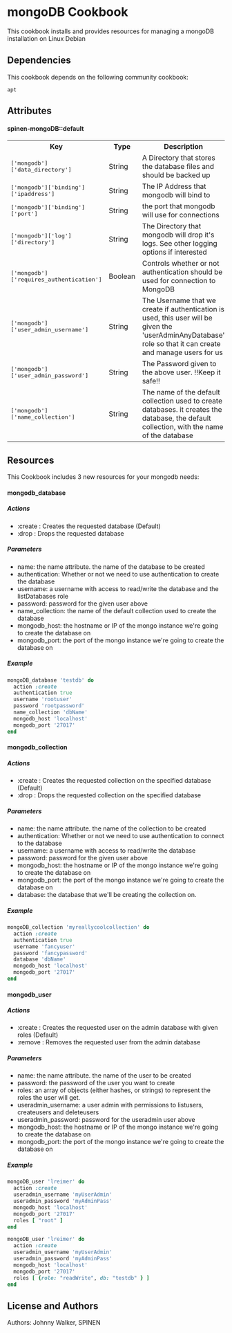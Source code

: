 mongoDB Cookbook
================
This cookbook installs and provides resources for managing a mongoDB installation on Linux Debian


Dependencies
------------
This cookbook depends on the following community cookbook:

`apt`


Attributes
----------
#### spinen-mongoDB::default
<table>
  <tr>
    <th>Key</th>
    <th>Type</th>
    <th>Description</th>
    <th>Default</th>
  </tr>
  <tr>
    <td><tt>['mongodb']['data_directory']</tt></td>
    <td>String</td>
    <td>A Directory that stores the database files and should be backed up</td>
    <td><tt>/var/lib/mongodb</tt></td>
  </tr>
  <tr>
    <td><tt>['mongodb']['binding']['ipaddress']</tt></td>
    <td>String</td>
    <td>The IP Address that mongodb will bind to</td>
    <td><tt>127.0.0.1</tt></td>
  </tr>
  <tr>
    <td><tt>['mongodb']['binding']['port']</tt></td>
    <td>String</td>
    <td>the port that mongodb will use for connections</td>
    <td><tt>27017</tt></td>
  </tr>
  <tr>
    <td><tt>['mongodb']['log']['directory']</tt></td>
    <td>String</td>
    <td>The Directory that mongodb will drop it's logs. See other logging options if interested</td>
    <td><tt>/var/log/mongodb</tt></td>
  </tr>
  <tr>
    <td><tt>['mongodb']['requires_authentication']</tt></td>
    <td>Boolean</td>
    <td>Controls whether or not authentication should be used for connection to MongoDB</td>
    <td><tt>false</tt></td>
  </tr>
  <tr>
    <td><tt>['mongodb']['user_admin_username']</tt></td>
    <td>String</td>
    <td>The Username that we create if authentication is used, this user will be given the 
      'userAdminAnyDatabase' role so that it can create and manage users for us</td>
    <td><tt>useradmin</tt></td>
  </tr>
  <tr>
    <td><tt>['mongodb']['user_admin_password']</tt></td>
    <td>String</td>
    <td>The Password given to the above user. !!Keep it safe!!</td>
    <td><tt>abc123</tt></td>
  </tr>
  <tr>
    <td><tt>['mongodb']['name_collection']</tt></td>
    <td>String</td>
    <td>The name of the default collection used to create databases. it creates the 
      database, the default collection, with the name of the database</td>
    <td><tt>:name</tt></td>
  </tr>
</table>


Resources
---------
This Cookbook includes 3 new resources for your mongodb needs:

#### mongodb_database

##### Actions
- :create : Creates the requested database (Default)
- :drop : Drops the requested database

##### Parameters

- name: the name attribute. the name of the database to be created
- authentication: Whether or not we need to use authentication to create the database
- username: a username with access to read/write the database and the listDatabases role
- password: password for the given user above
- name_collection: the name of the default collection used to create the database
- mongodb_host: the hostname or IP of the mongo instance we're going to create the database on
- mongodb_port: the port of the mongo instance we're going to create the database on

##### Example

```ruby
mongoDB_database 'testdb' do
  action :create
  authentication true
  username 'rootuser'
  password 'rootpassword'
  name_collection 'dbName'
  mongodb_host 'localhost'
  mongodb_port '27017'
end
```

#### mongodb_collection

##### Actions
- :create : Creates the requested collection on the specified database (Default)
- :drop : Drops the requested collection on the specified database

##### Parameters

- name: the name attribute. the name of the collection to be created
- authentication: Whether or not we need to use authentication to connect to the database
- username: a username with access to read/write the database
- password: password for the given user above
- mongodb_host: the hostname or IP of the mongo instance we're going to create the database on
- mongodb_port: the port of the mongo instance we're going to create the database on
- database: the database that we'll be creating the collection on.

##### Example

```ruby
mongoDB_collection 'myreallycoolcollection' do
  action :create
  authentication true
  username 'fancyuser'
  password 'fancypassword'
  database 'dbName'
  mongodb_host 'localhost'
  mongodb_port '27017'
end
```



#### mongodb_user

##### Actions
- :create : Creates the requested user on the admin database with given roles (Default)
- :remove : Removes the requested user from the admin database

##### Parameters

- name: the name attribute. the name of the user to be created
- password: the password of the user you want to create
- roles: an array of objects (either hashes, or strings) to represent the roles the user will get.
- useradmin_username: a user admin with permissions to listusers, createusers and deleteusers
- useradmin_password: password for the useradmin user above
- mongodb_host: the hostname or IP of the mongo instance we're going to create the database on
- mongodb_port: the port of the mongo instance we're going to create the database on

##### Example

```ruby
mongoDB_user 'lreimer' do
  action :create
  useradmin_username 'myUserAdmin'
  useradmin_password 'myAdminPass'
  mongodb_host 'localhost'
  mongodb_port '27017'
  roles [ "root" ]
end
```

```ruby
mongoDB_user 'lreimer' do
  action :create
  useradmin_username 'myUserAdmin'
  useradmin_password 'myAdminPass'
  mongodb_host 'localhost'
  mongodb_port '27017'
  roles [ {role: "readWrite", db: "testdb" } ]
end
```

License and Authors
-------------------
Authors: Johnny Walker, SPINEN
